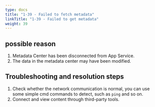 ```yaml
---
type: docs
title: "1-39 - Failed to fetch metadata"
linkTitle: "1-39 - Failed to get metadata"
weight: 39
---
```


## possible reason

1. Metadata Center has been disconnected from App Service.
2. The data in the metadata center may have been modified.

## Troubleshooting and resolution steps

1. Check whether the network communication is normal, you can use some simple cmd commands to detect, such as `ping` and so on.
2. Connect and view content through third-party tools.

<p style="margin-top: 3rem;"> </p>